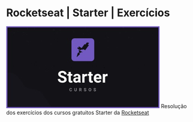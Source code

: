 # Rocketseat | Starter | Exercícios
<img src="/docs/screenshot_starter.jpg" />
Resolução dos exercícios dos cursos gratuitos Starter da <a href="https://rocketseat.com.br/starter" target="_blank">Rocketseat</a>
